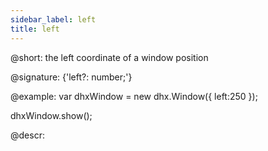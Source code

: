 ```yaml
---
sidebar_label: left
title: left
---          
```


@short: the left coordinate of a window position

@signature: {'left?: number;'}

@example: 
var dhxWindow = new dhx.Window({
    left:250
});

dhxWindow.show();



@descr: 



